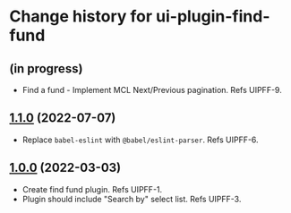 # Change history for ui-plugin-find-fund

## (in progress)

* Find a fund - Implement MCL Next/Previous pagination. Refs UIPFF-9.

## [1.1.0](https://github.com/folio-org/ui-plugin-find-fund/tree/v1.1.0) (2022-07-07)

* Replace `babel-eslint` with `@babel/eslint-parser`. Refs UIPFF-6.

## [1.0.0](https://github.com/folio-org/ui-plugin-find-fund/tree/v1.0.0) (2022-03-03)

* Create find fund plugin. Refs UIPFF-1.
* Plugin should include "Search by" select list. Refs UIPFF-3.
